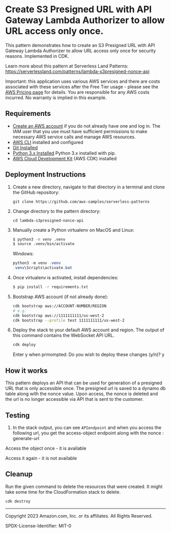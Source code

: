# Create S3 Presigned URL with API Gateway Lambda Authorizer to allow URL access only once.

This pattern demonstrates how to create an S3 Presigned URL with API Gateway Lambda Authorizer to allow URL access only once for security reasons. Implemented in CDK.

Learn more about this pattern at Serverless Land Patterns: https://serverlessland.com/patterns/lambda-s3presigned-nonce-api

Important: this application uses various AWS services and there are costs associated with these services after the Free Tier usage - please see the [AWS Pricing page](https://aws.amazon.com/pricing/) for details. You are responsible for any AWS costs incurred. No warranty is implied in this example.

## Requirements

* [Create an AWS account](https://portal.aws.amazon.com/gp/aws/developer/registration/index.html) if you do not already have one and log in. The IAM user that you use must have sufficient permissions to make necessary AWS service calls and manage AWS resources.
* [AWS CLI](https://docs.aws.amazon.com/cli/latest/userguide/install-cliv2.html) installed and configured
* [Git Installed](https://git-scm.com/book/en/v2/Getting-Started-Installing-Git)
* [Python 3.x Installed](https://www.python.org/) Python 3.x installed with pip.
* [AWS Cloud Development Kit](https://docs.aws.amazon.com/cdk/latest/guide/cli.html) (AWS CDK) installed

## Deployment Instructions

1. Create a new directory, navigate to that directory in a terminal and clone the GitHub repository:
    ``` 
    git clone https://github.com/aws-samples/serverless-patterns
    ```
1. Change directory to the pattern directory:
    ```
    cd lambda-s3presigned-nonce-api
    ```
3. Manually create a Python virtualenv on MacOS and Linux:

   ```bash
   $ python3 -m venv .venv
   $ source .venv/bin/activate
   ```

   Windows:

   ```powershell
   python3 -m venv .venv
   .venv\Scripts\activate.bat
   ```

4. Once virtualenv is activated, install dependencies:

   ```bash
   $ pip install -r requirements.txt
   ```

5. Bootstrap AWS account (if not already done):

   ```bash
   cdk bootstrap aws://ACCOUNT-NUMBER/REGION
   # e.g.
   cdk bootstrap aws://1111111111/us-west-2
   cdk bootstrap --profile test 1111111111/us-west-2
   ```

6. Deploy the stack to your default AWS account and region. The output of this command contains the WebSocket API URL.

   ```bash
   cdk deploy
   ```
   Enter y when prmompted:
   Do you wish to deploy these changes (y/n)? y
   
## How it works

This pattern deploys an API that can be used for generation of a presigned URL that is only accessible once. The presigned url is saved to a dynamo db table along with the nonce value. Upon access, the nonce is deleted and the url is no longer accessible via API that is sent to the customer.


## Testing

1. In the stack output, you can see `APIendpoint` and when you access the following url, you get the access-object endpoint along with the nonce :
generate-url

Access the object once - it is available

Access it again - it is not available

## Cleanup

Run the given command to delete the resources that were created. It might take some time for the CloudFormation stack to delete.

```bash
cdk destroy
```

---

Copyright 2023 Amazon.com, Inc. or its affiliates. All Rights Reserved.

SPDX-License-Identifier: MIT-0
